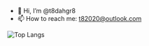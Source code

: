 - 👋 Hi, I’m @t8dahgr8
- 📫 How to reach me: t82020@outlook.com

<!---
t8dahgr8/t8dahgr8 is a ✨ special ✨ repository because its `README.md` (this file) appears on your GitHub profile.
You can click the Preview link to take a look at your changes.
--->

![Top Langs](https://github-readme-stats.vercel.app/api/top-langs/?username=anuraghazra&layout=compact&langs_count=10&title_color=ffffff&text_color=ffffff&bg_color=000000&border_color=ffffff)
